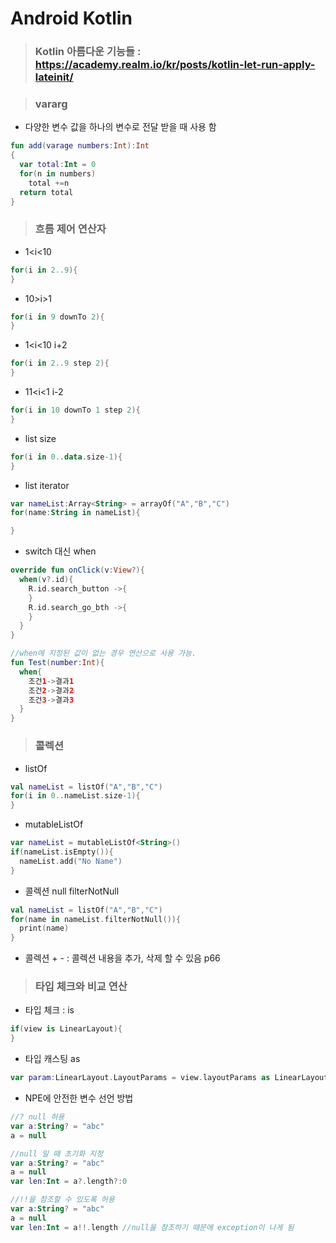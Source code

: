 # Android Kotlin
> ### Kotlin 아름다운 기능들 : https://academy.realm.io/kr/posts/kotlin-let-run-apply-lateinit/

> ### vararg
  - 다양한 변수 값을 하나의 변수로 전달 받을 때 사용 함
  ```kotlin
  fun add(varage numbers:Int):Int 
  {
    var total:Int = 0
    for(n in numbers)
      total +=n
    return total
  }
  ```
> ### 흐름 제어 연산자
  - 1<i<10
  ```kotlin
  for(i in 2..9){
  }
  ```
  - 10>i>1
  ```kotlin
  for(i in 9 downTo 2){
  }
  ```
  - 1<i<10 i+2
  ```kotlin
  for(i in 2..9 step 2){
  }
  ```
  - 11<i<1 i-2
  ```kotlin
  for(i in 10 downTo 1 step 2){
  }
  ```
  - list size
  ```kotlin
  for(i in 0..data.size-1){
  }
  ```
  - list iterator
  ```kotlin
  var nameList:Array<String> = arrayOf("A","B","C")
  for(name:String in nameList){
  
  }
  ```
  - switch 대신 when
  ```kotlin
  override fun onClick(v:View?){
    when(v?.id){
      R.id.search_button ->{
      }
      R.id.search_go_bth ->{
      }
    }
  }
  ```
  
  ```kotlin
  //when에 지정된 값이 없는 경우 연산으로 사용 가능.
  fun Test(number:Int){
    when{
      조건1->결과1
      조건2->결과2
      조건3->결과3
    }
  }
  ```
  
> ### 콜렉션
  - listOf
  ```kotlin 
  val nameList = listOf("A","B","C")
  for(i in 0..nameList.size-1){
  }
  ```
  - mutableListOf
  ```kotlin
  var nameList = mutableListOf<String>()
  if(nameList.isEmpty()){
    nameList.add("No Name")
  }
  ```
  - 콜렉션 null filterNotNull
  ```kotlin
  val nameList = listOf("A","B","C")
  for(name in nameList.filterNotNull()){
    print(name)
  }
  ```
  - 콜렉션 + - : 콜렉션 내용을 추가, 삭제 할 수 있음 p66
  
> ### 타입 체크와 비교 연산
  - 타입 체크 : is
  ```kotlin
  if(view is LinearLayout){
  }
  ```
  - 타입 캐스팅 as
  ```kotlin
  var param:LinearLayout.LayoutParams = view.layoutParams as LinearLayout.LayoutParams
  ```
  - NPE에 안전한 변수 선언 방법
  ```kotlin
  //? null 허용
  var a:String? = "abc"
  a = null
  ```
  ```kotlin
  //null 일 때 초기화 지정
  var a:String? = "abc"
  a = null
  var len:Int = a?.length?:0
  ```
  ```kotlin
  //!!을 참조할 수 있도록 허용
  var a:String? = "abc"
  a = null
  var len:Int = a!!.length //null을 참조하기 때문에 exception이 나게 됨
  ```
  
  
  
  
  
  
  
  
  
  
  
  
  
  
  
  
  
  
  
  
  
  
  
  
  
  
  
  
  
  
  
  
  
